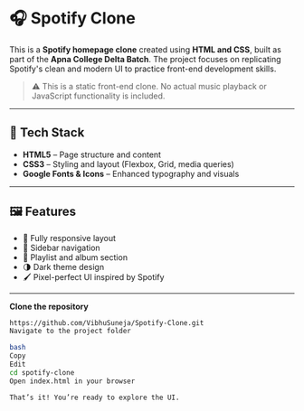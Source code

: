 # 🎧 Spotify Clone

This is a **Spotify homepage clone** created using **HTML and CSS**, built as part of the **Apna College Delta Batch**. The project focuses on replicating Spotify's clean and modern UI to practice front-end development skills.

> ⚠️ This is a static front-end clone. No actual music playback or JavaScript functionality is included.

---

## 🔧 Tech Stack

- **HTML5** – Page structure and content
- **CSS3** – Styling and layout (Flexbox, Grid, media queries)
- **Google Fonts & Icons** – Enhanced typography and visuals

---

## 🖼️ Features

- 🎨 Fully responsive layout
- 🧭 Sidebar navigation
- 🎵 Playlist and album section
- 🌗 Dark theme design
- 🖌️ Pixel-perfect UI inspired by Spotify

---
**Clone the repository**
   ```bash 
   https://github.com/VibhuSuneja/Spotify-Clone.git
Navigate to the project folder

bash
Copy
Edit
cd spotify-clone
Open index.html in your browser

That’s it! You’re ready to explore the UI.


